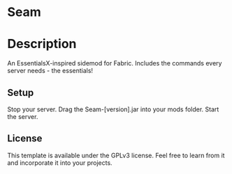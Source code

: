 # Seam

# Description
An EssentialsX-inspired sidemod for Fabric. Includes the commands every server needs - the essentials!

## Setup

Stop your server.
Drag the Seam-[version].jar into your mods folder.
Start the server.

## License

This template is available under the GPLv3 license. Feel free to learn from it and incorporate it into your projects.
